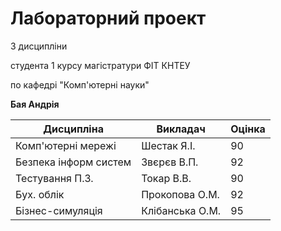 # Лабораторний проект
З дисципліни 

студента 1 курсу магістратури ФІТ КНТЕУ

по кафедрі "Комп'ютерні науки"

**Бая Андрія**

**Дисципліна** | **Викладач** | **Оцінка**
--- | --- | ---  
Комп'ютерні мережі  | Шестак Я.І. | 90
Безпека інформ систем | Звєрєв В.П. | 92
Тестування П.З. | Токар В.В. | 90
Бух. облік | Прокопова О.М. | 92
Бізнес-симуляція | Клібанська О.М. | 95
